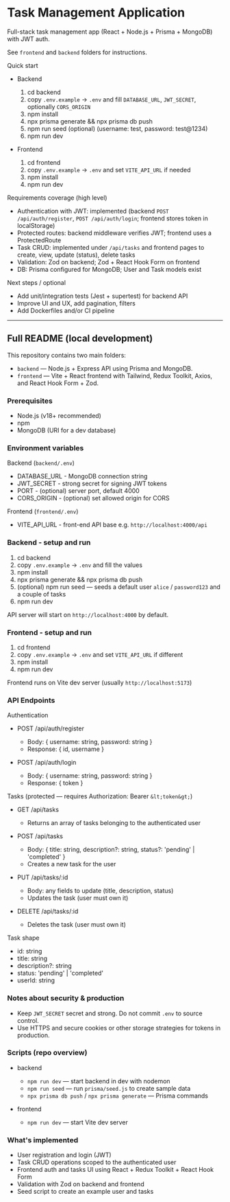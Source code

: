 # Task Management Application

Full-stack task management app (React + Node.js + Prisma + MongoDB) with JWT auth.

See `frontend` and `backend` folders for instructions.

Quick start

- Backend

  1. cd backend
  2. copy `.env.example` -> `.env` and fill `DATABASE_URL`, `JWT_SECRET`, optionally `CORS_ORIGIN`
  3. npm install
  4. npx prisma generate && npx prisma db push
  5. npm run seed (optional) (username: test, password: test@1234)
  6. npm run dev

- Frontend

  1. cd frontend
  2. copy `.env.example` -> `.env` and set `VITE_API_URL` if needed
  3. npm install
  4. npm run dev

Requirements coverage (high level)

- Authentication with JWT: implemented (backend `POST /api/auth/register`, `POST /api/auth/login`; frontend stores token in localStorage)
- Protected routes: backend middleware verifies JWT; frontend uses a ProtectedRoute
- Task CRUD: implemented under `/api/tasks` and frontend pages to create, view, update (status), delete tasks
- Validation: Zod on backend; Zod + React Hook Form on frontend
- DB: Prisma configured for MongoDB; User and Task models exist

Next steps / optional

- Add unit/integration tests (Jest + supertest) for backend API
- Improve UI and UX, add pagination, filters
- Add Dockerfiles and/or CI pipeline

-----

## Full README (local development)

This repository contains two main folders:

- `backend` — Node.js + Express API using Prisma and MongoDB.
- `frontend` — Vite + React frontend with Tailwind, Redux Toolkit, Axios, and React Hook Form + Zod.

### Prerequisites

- Node.js (v18+ recommended)
- npm
- MongoDB (URI for a dev database)

### Environment variables

Backend (`backend/.env`)

- DATABASE_URL - MongoDB connection string
- JWT_SECRET - strong secret for signing JWT tokens
- PORT - (optional) server port, default 4000
- CORS_ORIGIN - (optional) set allowed origin for CORS

Frontend (`frontend/.env`)

- VITE_API_URL - front-end API base e.g. `http://localhost:4000/api`

### Backend - setup and run

1. cd backend
2. copy `.env.example` -> `.env` and fill the values
3. npm install
4. npx prisma generate && npx prisma db push
5. (optional) npm run seed — seeds a default user `alice` / `password123` and a couple of tasks
6. npm run dev

API server will start on `http://localhost:4000` by default.

### Frontend - setup and run

1. cd frontend
2. copy `.env.example` -> `.env` and set `VITE_API_URL` if different
3. npm install
4. npm run dev

Frontend runs on Vite dev server (usually `http://localhost:5173`)

### API Endpoints

Authentication

- POST /api/auth/register
  - Body: { username: string, password: string }
  - Response: { id, username }

- POST /api/auth/login
  - Body: { username: string, password: string }
  - Response: { token }

Tasks (protected — requires Authorization: Bearer `&lt;token&gt;`)

- GET /api/tasks
  - Returns an array of tasks belonging to the authenticated user

- POST /api/tasks
  - Body: { title: string, description?: string, status?: 'pending' | 'completed' }
  - Creates a new task for the user

- PUT /api/tasks/:id
  - Body: any fields to update (title, description, status)
  - Updates the task (user must own it)

- DELETE /api/tasks/:id
  - Deletes the task (user must own it)

Task shape

- id: string
- title: string
- description?: string
- status: 'pending' | 'completed'
- userId: string

### Notes about security & production

- Keep `JWT_SECRET` secret and strong. Do not commit `.env` to source control.
- Use HTTPS and secure cookies or other storage strategies for tokens in production.

### Scripts (repo overview)

- backend
  - `npm run dev` — start backend in dev with nodemon
  - `npm run seed` — run `prisma/seed.js` to create sample data
  - `npx prisma db push` / `npx prisma generate` — Prisma commands

- frontend
  - `npm run dev` — start Vite dev server

### What's implemented

- User registration and login (JWT)
- Task CRUD operations scoped to the authenticated user
- Frontend auth and tasks UI using React + Redux Toolkit + React Hook Form
- Validation with Zod on backend and frontend
- Seed script to create an example user and tasks

